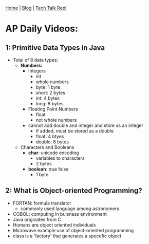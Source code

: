 [Home](https://avabrooks.github.io/avarepository/) | [Blog](https://avabrooks.github.io/avarepository/blog) | [Tech Talk Repl](https://replit.com/@avabrooks/Tri-3-TT#README.md)

# AP Daily Videos:

## 1: Primitive Data Types in Java 
* Total of 8 data types: 
  * **Numbers:**
      * Integers
        * int
        * whole numbers
        * byte: 1 byte
        * short: 2 bytes
        * int: 4 bytes
        * long: 8 bytes
     * Floating Point Numbers
       * float
       * not whole numbers
      * cannot add double and integer and store as an integer
         * if added, must be stored as a double
         * float: 4 btyes
         * double: 8 bytes
  * Characters and Booleans
    *  **char**: unicode encoding
        *  variables to characters
        *  2 bytes
    *  **boolean**: true false
        *  1 byte

## 2: What is Object-oriented Programming?
* FORTAN: formula translator
  * commonly used language among astronomers
* COBOL: computing in buisness environment 
* Java originates from C
* Humans are object oriented individuals
* Microwave example use of object-oriented programming
* class is a 'factory' that generates a specefic object
